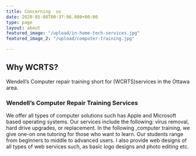 ```yaml
---
title: Concerning  us
date: 2020-05-08T00:37:06.000+00:00
type: page
layout: about
featured_image: "/upload/in-home-tech-services.jpg"
featured_image_2: "/upload/computer-training.jpg"

---
```

## **Why WCRTS?**

Wendell’s Computer repair training  short for (WCRTS)services in the Ottawa area.

### **Wendell’s** **Computer** **Repair** **Training** **Services**

We offer all types of computer solutions such has Apple and Microsoft based operating systems. Our services include the following: virus removal, hard drive upgrades, or replacement. In the following ,computer training, we give one-on one tutoring for those who want to learn. Our students range from beginners to middle to advanced users. I also provide web designs of all types of web services such, as basic logo designs and photo editing etc.